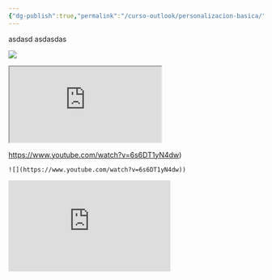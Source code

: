 ```yaml
---
{"dg-publish":true,"permalink":"/curso-outlook/personalizacion-basica/"}
---
```


asdasd
asdasdas


![](https://www.youtube.com/watch?v=6s6DT1yN4dw)

<iframe src="https://www.youtube.com/watch?v=6s6DT1yN4dw)"></iframe>

https://www.youtube.com/watch?v=6s6DT1yN4dw)

`![](https://www.youtube.com/watch?v=6s6DT1yN4dw))`

<iframe src="https://www.youtube.com/watch?v=6s6DT1yN4dw" width="320" height="180" frameborder="0" scrolling="no" allowfullscreen></iframe>

